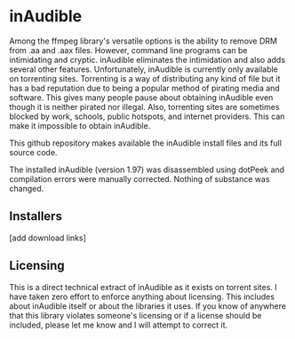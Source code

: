 # inAudible
Among the ffmpeg library's versatile options is the ability to remove DRM
from .aa and .aax files. However, command line programs can be intimidating
and cryptic. inAudible eliminates the intimidation and also adds several
other features. Unfortunately, inAudible is currently only available on
torrenting sites. Torrenting is a way of distributing any kind of file but
it has a bad reputation due to being a popular method of pirating media and
software. This gives many people pause about obtaining inAudible even
though it is neither pirated nor illegal. Also, torrenting sites are
sometimes blocked by work, schools, public hotspots, and internet
providers. This can make it impossible to obtain inAudible.

This github repository makes available the inAudible install files and its
full source code.

The installed inAudible (version 1.97) was disassembled using dotPeek and
compilation errors were manually corrected. Nothing of substance was
changed.

## Installers
[add download links]

## Licensing
This is a direct technical extract of inAudible as it exists on torrent
sites. I have taken zero effort to enforce anything about licensing. This
includes about inAudible itself or about the libraries it uses. If you
know of anywhere that this library violates someone's licensing or if a
license should be included, please let me know and I will attempt to
correct it.
